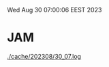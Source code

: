 Wed Aug 30 07:00:06 EEST 2023
# JAM
<a href='./cache/202308/30_07.log'>./cache/202308/30_07.log</a>
